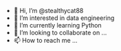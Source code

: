 - 👋 Hi, I’m @stealthycat88
- 👀 I’m interested in data engineering
- 🌱 I’m currently learning Python
- 💞️ I’m looking to collaborate on ...
- 📫 How to reach me ...

<!---
stealthycat88/stealthycat88 is a ✨ special ✨ repository because its `README.md` (this file) appears on your GitHub profile.
You can click the Preview link to take a look at your changes.
--->
